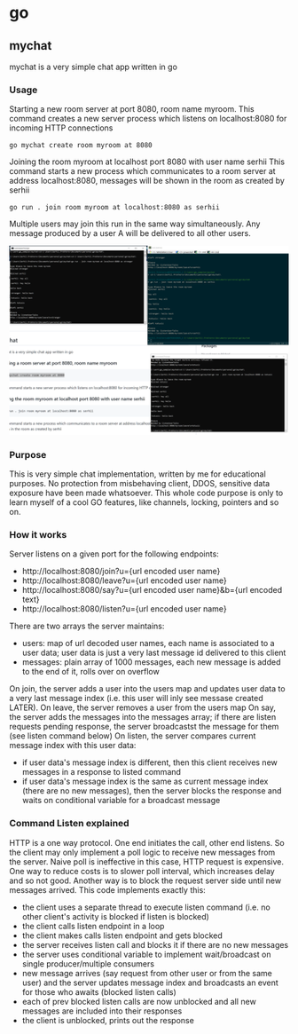 # go
## mychat
mychat is a very simple chat app written in go
### Usage
Starting a new room server at port 8080, room name myroom.
This command creates a new server process which listens on localhost:8080 for incoming HTTP connections
```
go mychat create room myroom at 8080
```

Joining the room myroom at localhost port 8080 with user name serhii
This command starts a new process which communicates to a room server at address localhost:8080, messages will be shown in the room as created by serhii
```
go run . join room myroom at localhost:8080 as serhii
```
Multiple users may join this run in the same way simultaneously.
Any message produced by a user A will be delivered to all other users.

![Three clients talking to each other](mychat/pics/three_users.png)

### Purpose
This is very simple chat implementation, written by me for educational purposes.
No protection from misbehaving client, DDOS, sensitive data exposure have been made whatsoever.
This whole code purpose is only to learn myself of a cool GO features, like channels, locking, pointers and so on.

### How it works
Server listens on a given port for the following endpoints:
* http://localhost:8080/join?u={url encoded user name}
* http://localhost:8080/leave?u={url encoded user name}
* http://localhost:8080/say?u={url encoded user name}&b={url encoded text}
* http://localhost:8080/listen?u={url encoded user name}

There are two arrays the server maintains:
* users: map of url decoded user names, each name is associated to a user data; user data is just a very last message id delivered to this client
* messages: plain array of 1000 messages, each new message is added to the end of it, rolls over on overflow

On join, the server adds a user into the users map and updates user data to a very last message index (i.e. this user will inly see messase created LATER).
On leave, the server removes a user from the users map
On say, the server adds the messages into the messages array; if there are listen requests pending response, the server broadcastst the message for them (see listen command below)
On listen, the server compares current message index with this user data:
* if user data's message index is different, then this client receives new messages in a response to listed command
* if user data's message index is the same as current message index (there are no new messages), 
then the server blocks the response and waits on conditional variable for a broadcast message

### Command Listen explained
HTTP is a one way protocol. One end initiates the call, other end listens.
So the client may only implement a poll logic to receive new messages from the server.
Naive poll is ineffective in this case, HTTP request is expensive.
One way to reduce costs is to slower poll interval, which increases delay and so not good.
Another way is to block the request server side until new messages arrived.
This code implements exactly this:
* the client uses a separate thread to execute listen command (i.e. no other client's activity is blocked if listen is blocked)
* the client calls listen endpoint in a loop
* the client makes calls listen endpoint and gets blocked
* the server receives listen call and blocks it if there are no new messages
* the server uses conditional variable to implement wait/broadcast on single producer/multiple consumers
* new message arrives (say request from other user or from the same user) and the server updates message index and broadcasts an event for those who awaits (blocked listen calls)
* each of prev blocked listen calls are now unblocked and all new messages are included into their responses
* the client is unblocked, prints out the response
